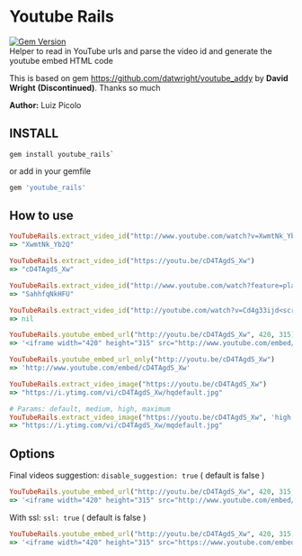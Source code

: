 # Youtube Rails    
[![Gem Version](https://badge.fury.io/rb/youtube_rails.svg)](https://badge.fury.io/rb/youtube_rails)    
Helper to read in YouTube urls and parse the video id and generate the youtube embed HTML code

This is based on gem https://github.com/datwright/youtube_addy by **David Wright** **(Discontinued)**. Thanks so much

**Author:** Luiz Picolo

## INSTALL

    gem install youtube_rails`

or add in your gemfile

```ruby
gem 'youtube_rails'
```

## How to use
```ruby
YouTubeRails.extract_video_id("http://www.youtube.com/watch?v=XwmtNk_Yb2Q")
=> "XwmtNk_Yb2Q"
```

```ruby
YouTubeRails.extract_video_id("https://youtu.be/cD4TAgdS_Xw")
=> "cD4TAgdS_Xw"
```

```ruby
YouTubeRails.extract_video_id("http://www.youtube.com/watch?feature=player_embedded&v=SahhfqNkHFU")
=> "SahhfqNkHFU"
```

```ruby
YouTubeRails.extract_video_id("http://youtube.com/watch?v=Cd4g33ijd<script>this_should_not_be_here</scipt>")
=> nil
```

```ruby
YouTubeRails.youtube_embed_url("http://youtu.be/cD4TAgdS_Xw", 420, 315)
=> '<iframe width="420" height="315" src="http://www.youtube.com/embed/cD4TAgdS_Xw" frameborder="0" allowfullscreen></iframe>'
```

```ruby
YouTubeRails.youtube_embed_url_only("http://youtu.be/cD4TAgdS_Xw")
=> 'http://www.youtube.com/embed/cD4TAgdS_Xw'
```

```ruby
YouTubeRails.extract_video_image("https://youtu.be/cD4TAgdS_Xw")
=> "https://i.ytimg.com/vi/cD4TAgdS_Xw/hqdefault.jpg"
```

```ruby
# Params: default, medium, high, maximum
YouTubeRails.extract_video_image("https://youtu.be/cD4TAgdS_Xw", 'high')
=> "https://i.ytimg.com/vi/cD4TAgdS_Xw/mqdefault.jpg"
```

## Options

Final videos suggestion: `disable_suggestion: true` ( default is false )

```ruby
YouTubeRails.youtube_embed_url("http://youtu.be/cD4TAgdS_Xw", 420, 315, disable_suggestion: true)
=> '<iframe width="420" height="315" src="http://www.youtube.com/embed/cD4TAgdS_Xw?rel=0" frameborder="0" allowfullscreen></iframe>'
```

With ssl: `ssl: true` ( default is false )

```ruby
YouTubeRails.youtube_embed_url("http://youtu.be/cD4TAgdS_Xw", 420, 315, ssl: true)
=> '<iframe width="420" height="315" src="https://www.youtube.com/embed/cD4TAgdS_Xw" frameborder="0" allowfullscreen></iframe>'
```

